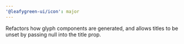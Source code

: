 ```yaml
---
'@leafygreen-ui/icon': major
---
```


Refactors how glyph components are generated, and allows titles to be unset by passing null into the title prop.

